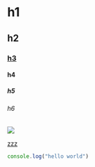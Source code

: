 # h1

## h2

### [h3](/already/linky)

#### h4

##### h5

###### h6

<script>alert("haxorz")</script>

<img src="local.png"></img>

<a class="xxx" href="http://yyy.com">zzz</a>

```js
console.log("hello world")
```
